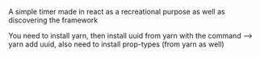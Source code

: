A simple timer made in react as a recreational purpose as well as discovering the framework 

You need to install yarn, 
then install uuid from yarn with the command 
--> yarn add uuid, 
also need to install prop-types 
(from yarn as well) 